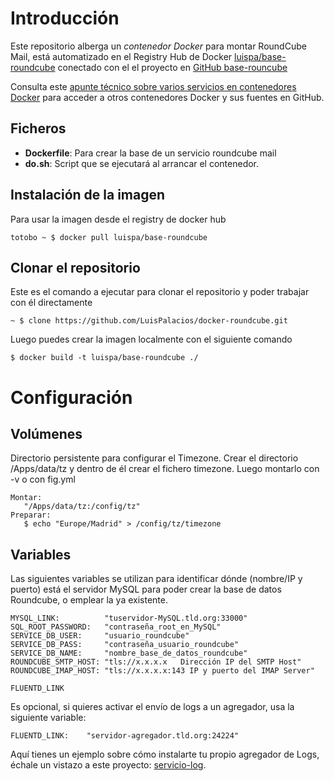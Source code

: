 # Introducción

Este repositorio alberga un *contenedor Docker* para montar RoundCube Mail, está automatizado en el Registry Hub de Docker [luispa/base-roundcube](https://registry.hub.docker.com/u/luispa/base-roundcube/) conectado con el el proyecto en [GitHub base-rouncube](https://github.com/LuisPalacios/base-roundcube)

Consulta este [apunte técnico sobre varios servicios en contenedores Docker](http://www.luispa.com/?p=172) para acceder a otros contenedores Docker y sus fuentes en GitHub.

## Ficheros

* **Dockerfile**: Para crear la base de un servicio roundcube mail
* **do.sh**: Script que se ejecutará al arrancar el contenedor. 


## Instalación de la imagen

Para usar la imagen desde el registry de docker hub

    totobo ~ $ docker pull luispa/base-roundcube


## Clonar el repositorio

Este es el comando a ejecutar para clonar el repositorio y poder trabajar con él directamente

    ~ $ clone https://github.com/LuisPalacios/docker-roundcube.git

Luego puedes crear la imagen localmente con el siguiente comando

    $ docker build -t luispa/base-roundcube ./


# Configuración


## Volúmenes

Directorio persistente para configurar el Timezone. Crear el directorio /Apps/data/tz y dentro de él crear el fichero timezone. Luego montarlo con -v o con fig.yml

    Montar:
       "/Apps/data/tz:/config/tz"  
    Preparar: 
       $ echo "Europe/Madrid" > /config/tz/timezone

## Variables


Las siguientes variables se utilizan para identificar dónde (nombre/IP y puerto) está el servidor MySQL  para poder crear la base de datos Roundcube, o emplear la ya existente.

    MYSQL_LINK:          "tuservidor-MySQL.tld.org:33000"
    SQL_ROOT_PASSWORD:   "contraseña_root_en_MySQL"
    SERVICE_DB_USER:     "usuario_roundcube"
    SERVICE_DB_PASS:     "contraseña_usuario_roundcube"
    SERVICE_DB_NAME:     "nombre_base_de_datos_roundcube" 
    ROUNDCUBE_SMTP_HOST: "tls://x.x.x.x   Dirección IP del SMTP Host"
    ROUNDCUBE_IMAP_HOST: "tls://x.x.x.x:143 IP y puerto del IMAP Server"

`FLUENTD_LINK`

Es opcional, si quieres activar el envío de logs a un agregador, usa la siguiente variable: 

    FLUENTD_LINK:    "servidor-agregador.tld.org:24224"
    
Aquí tienes un ejemplo sobre cómo instalarte tu propio agregador de Logs, échale un vistazo a este proyecto: [servicio-log](https://github.com/LuisPalacios/servicio-log). 
